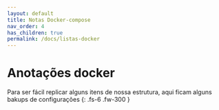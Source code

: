 ```yaml
---
layout: default
title: Notas Docker-compose
nav_order: 4
has_children: true
permalink: /docs/listas-docker
---
```


# Anotações docker

Para ser fácil replicar alguns itens de nossa estrutura, aqui ficam alguns bakups de configurações
{: .fs-6 .fw-300 }
